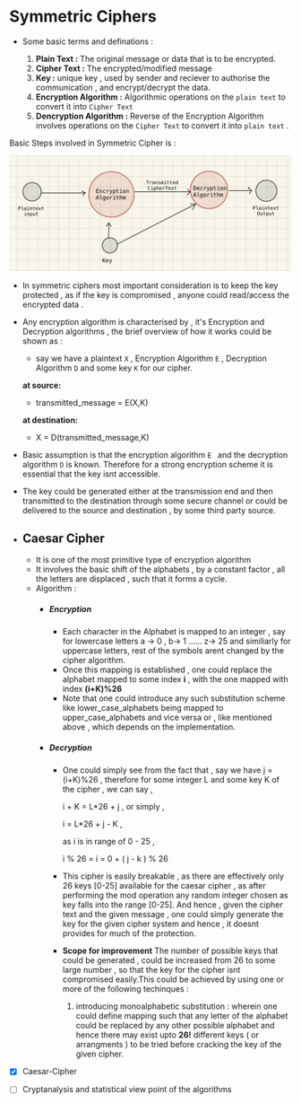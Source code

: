 # Symmetric Ciphers 

 - Some basic terms and definations : 
 
   1. **Plain Text :** The original message or data that is to be encrypted.
   2. **Cipher Text :** The encrypted/modified message 
   3. **Key :**  unique key , used by sender and reciever to authorise the communication , and encrypt/decrypt the data.
   4. **Encryption Algorithm :** Algorithmic operations on the `plain text` to convert it into `Cipher Text`
   5. **Dencryption Algorithm :** Reverse of the Encryption Algorithm involves operations on the `Cipher Text` to convert it into `plain text` .

Basic Steps involved in Symmetric Cipher is :

<img src = "symmetric_cipher.jpg" alt="steps">

- In symmetric ciphers most important consideration is to keep the key protected , as if the key is compromised , anyone could read/access the encrypted data .
- Any encryption algorithm is characterised by , it's Encryption and Decryption algorithms , the brief overview of how it works could be shown as :
  -   say we have a plaintext `X` , Encryption Algorithm `E` , Decryption Algorithm `D` and some key `K` for our cipher.
  
  **at source:**
    - transmitted_message = E(X,K)
  
  **at destination:**
    - X = D(transmitted_message,K)
  
- Basic assumption is that the encryption algorithm `E ` and the decryption algorithm `D` is known. Therefore for a strong encryption scheme it is essential that the key isnt accessible. 
- The key could be generated either at the transmission end and then transmitted to the destination through some secure channel or could be delivered to the source and destination , by some third party source.
 
- ## Caesar Cipher 
  
  - It is one of the most primitive type of encryption algorithm 
  - It involves the basic shift of the alphabets , by a constant factor , all the letters are displaced , such that it forms a cycle.
  - Algorithm :
    - ##### Encryption
      - Each character in the Alphabet is mapped to an integer , say for lowercase letters a -> 0 , b-> 1 ...... z-> 25 and similiarly for uppercase letters, rest of the symbols arent changed by the cipher algorithm.
      - Once this mapping is established , one could replace the alphabet mapped to some index **i** , with the one mapped with index **(i+K)%26**
      - Note that one could introduce any such substitution scheme like lower_case_alphabets being mapped to upper_case_alphabets and vice versa or , like mentioned above , which depends on the implementation.
    - ##### Decryption 
      - One could simply see from the fact that , say 
        we have j = (i+K)%26 , therefore for some integer L and some key K of the cipher , we can say , 

        i + K = L*26 + j , or simply , 

        i = L*26 + j - K , 

        as i is in range of 0 - 25 , 

        i % 26 = i = 0 + ( j - k ) % 26
         
      - This cipher is easily breakable , as there are effectively only 26 keys [0-25] available for the caesar cipher , as after performing the mod operation any random integer chosen as key falls into the range [0-25]. And hence , given the cipher text and the given message , one could simply generate the key for the given cipher system and hence , it doesnt provides for much of the protection.
      - **Scope for improvement** The number of possible keys that could be generated , could be increased from 26 to some large number , so that the key for the cipher isnt compromised easily.This could be achieved by using one or more of the following techinques :
       
        1. introducing monoalphabetic substitution : wherein one could define mapping such that any letter of the alphabet could be replaced by any other possible alphabet and hence there may exist upto **26!**  different keys ( or arrangments ) to be tried before cracking the key of the given cipher.
 
- [x] Caesar-Cipher 

- [ ] Cryptanalysis and statistical view point of the algorithms

  

